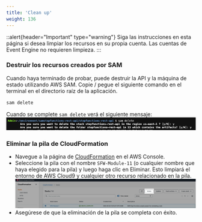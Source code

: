 ```yaml
---
title: 'Clean up'
weight: 136
---
```


::alert{header="Important" type="warning"}
Siga las instrucciones en esta página si desea limpiar los recursos en su propia cuenta. Las cuentas de Event Engine no requieren limpieza.
:::

### Destruir los recursos creados por SAM

Cuando haya terminado de probar, puede destruir la API y la máquina de estado utilizando AWS SAM. Copie / pegue el siguiente comando en el terminal en el directorio raíz de la aplicación.

```bash
sam delete
```

Cuando se complete `sam delete` verá el siguiente mensaje:
![SAM Delete](/static/img/module-11/sam-delete.png)

### Eliminar la pila de CloudFormation

- Navegue a la página de [CloudFormation](https://console.aws.amazon.com/cloudformation/home) en el AWS Console.
- Seleccione la pila con el nombre `SFW-Module-11` (o cualquier nombre que haya elegido para la pila) y luego haga clic en Eliminar. Esto limpiará el entorno de AWS Cloud9 y cualquier otro recurso relacionado en la pila.
  ![CloudFormation delete](/static/img/setup/setup-cloudformation-delete.png)
- Asegúrese de que la eliminación de la pila se completa con éxito.
